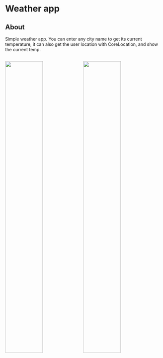 # Weather app

## About

Simple weather app. You can enter any city name to get its current temperature, it can also get the user location with CoreLocation, and show the current temp.

## 

<img src="https://github.com/HamiHash/Clima/assets/112081963/71060ade-4fa5-4d45-9dd8-f095ce768abe" width="49%" height="49%">
<img src="https://github.com/HamiHash/WeatherApp/assets/112081963/f9af27b2-cbd8-4a49-a165-bcb66a82a8e4" width="49%" height="49%">
